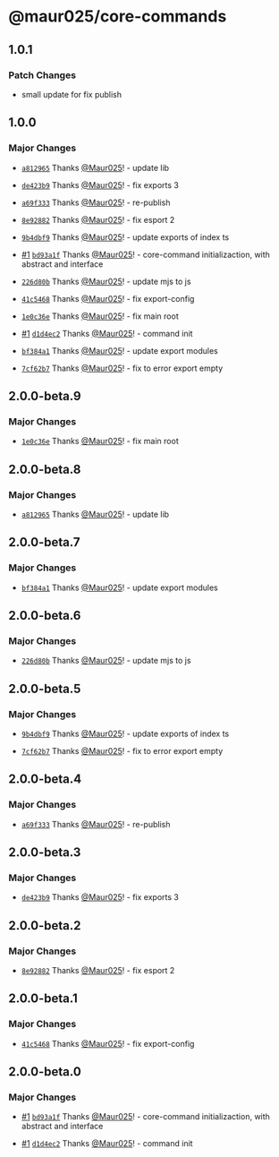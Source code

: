 # @maur025/core-commands

## 1.0.1

### Patch Changes

- small update for fix publish

## 1.0.0

### Major Changes

- [`a812965`](https://github.com/Maur025/app-core-monorepo/commit/a812965ca0f05aed789a3645e56a517227021ddb) Thanks [@Maur025](https://github.com/Maur025)! - update lib

- [`de423b9`](https://github.com/Maur025/app-core-monorepo/commit/de423b924ff402ed3907b004e8e6fc45f55b9285) Thanks [@Maur025](https://github.com/Maur025)! - fix exports 3

- [`a69f333`](https://github.com/Maur025/app-core-monorepo/commit/a69f333e42ade8f9bd6b02af444cf7fb4520a1fd) Thanks [@Maur025](https://github.com/Maur025)! - re-publish

- [`8e92882`](https://github.com/Maur025/app-core-monorepo/commit/8e928821a4fe61b92ed60a9ae6f1165a6624658e) Thanks [@Maur025](https://github.com/Maur025)! - fix esport 2

- [`9b4dbf9`](https://github.com/Maur025/app-core-monorepo/commit/9b4dbf96d72736327226a650946def8835822a43) Thanks [@Maur025](https://github.com/Maur025)! - update exports of index ts

- [#1](https://github.com/Maur025/app-core-monorepo/pull/1) [`bd93a1f`](https://github.com/Maur025/app-core-monorepo/commit/bd93a1f3cd7914de12b5e542341c214e94933fee) Thanks [@Maur025](https://github.com/Maur025)! - core-command initializaction, with abstract and interface

- [`226d80b`](https://github.com/Maur025/app-core-monorepo/commit/226d80b0247641a668f8912be960f6c3c8cb2b26) Thanks [@Maur025](https://github.com/Maur025)! - update mjs to js

- [`41c5468`](https://github.com/Maur025/app-core-monorepo/commit/41c5468f82ad45776de4f9d3731b94a5482d3525) Thanks [@Maur025](https://github.com/Maur025)! - fix export-config

- [`1e0c36e`](https://github.com/Maur025/app-core-monorepo/commit/1e0c36e6a8d8d8f721db452c25d1e0564ee22ab8) Thanks [@Maur025](https://github.com/Maur025)! - fix main root

- [#1](https://github.com/Maur025/app-core-monorepo/pull/1) [`d1d4ec2`](https://github.com/Maur025/app-core-monorepo/commit/d1d4ec2b5104b8a378e4fc71976413c6c4e07f84) Thanks [@Maur025](https://github.com/Maur025)! - command init

- [`bf384a1`](https://github.com/Maur025/app-core-monorepo/commit/bf384a13c8ef53c4bf29fa1a98971089b8fad4d8) Thanks [@Maur025](https://github.com/Maur025)! - update export modules

- [`7cf62b7`](https://github.com/Maur025/app-core-monorepo/commit/7cf62b7494f115d2cd31c0990ea1edc95bafad80) Thanks [@Maur025](https://github.com/Maur025)! - fix to error export empty

## 2.0.0-beta.9

### Major Changes

- [`1e0c36e`](https://github.com/Maur025/app-core-monorepo/commit/1e0c36e6a8d8d8f721db452c25d1e0564ee22ab8) Thanks [@Maur025](https://github.com/Maur025)! - fix main root

## 2.0.0-beta.8

### Major Changes

- [`a812965`](https://github.com/Maur025/app-core-monorepo/commit/a812965ca0f05aed789a3645e56a517227021ddb) Thanks [@Maur025](https://github.com/Maur025)! - update lib

## 2.0.0-beta.7

### Major Changes

- [`bf384a1`](https://github.com/Maur025/app-core-monorepo/commit/bf384a13c8ef53c4bf29fa1a98971089b8fad4d8) Thanks [@Maur025](https://github.com/Maur025)! - update export modules

## 2.0.0-beta.6

### Major Changes

- [`226d80b`](https://github.com/Maur025/app-core-monorepo/commit/226d80b0247641a668f8912be960f6c3c8cb2b26) Thanks [@Maur025](https://github.com/Maur025)! - update mjs to js

## 2.0.0-beta.5

### Major Changes

- [`9b4dbf9`](https://github.com/Maur025/app-core-monorepo/commit/9b4dbf96d72736327226a650946def8835822a43) Thanks [@Maur025](https://github.com/Maur025)! - update exports of index ts

- [`7cf62b7`](https://github.com/Maur025/app-core-monorepo/commit/7cf62b7494f115d2cd31c0990ea1edc95bafad80) Thanks [@Maur025](https://github.com/Maur025)! - fix to error export empty

## 2.0.0-beta.4

### Major Changes

- [`a69f333`](https://github.com/Maur025/app-core-monorepo/commit/a69f333e42ade8f9bd6b02af444cf7fb4520a1fd) Thanks [@Maur025](https://github.com/Maur025)! - re-publish

## 2.0.0-beta.3

### Major Changes

- [`de423b9`](https://github.com/Maur025/app-core-monorepo/commit/de423b924ff402ed3907b004e8e6fc45f55b9285) Thanks [@Maur025](https://github.com/Maur025)! - fix exports 3

## 2.0.0-beta.2

### Major Changes

- [`8e92882`](https://github.com/Maur025/app-core-monorepo/commit/8e928821a4fe61b92ed60a9ae6f1165a6624658e) Thanks [@Maur025](https://github.com/Maur025)! - fix esport 2

## 2.0.0-beta.1

### Major Changes

- [`41c5468`](https://github.com/Maur025/app-core-monorepo/commit/41c5468f82ad45776de4f9d3731b94a5482d3525) Thanks [@Maur025](https://github.com/Maur025)! - fix export-config

## 2.0.0-beta.0

### Major Changes

- [#1](https://github.com/Maur025/app-core-monorepo/pull/1) [`bd93a1f`](https://github.com/Maur025/app-core-monorepo/commit/bd93a1f3cd7914de12b5e542341c214e94933fee) Thanks [@Maur025](https://github.com/Maur025)! - core-command initializaction, with abstract and interface

- [#1](https://github.com/Maur025/app-core-monorepo/pull/1) [`d1d4ec2`](https://github.com/Maur025/app-core-monorepo/commit/d1d4ec2b5104b8a378e4fc71976413c6c4e07f84) Thanks [@Maur025](https://github.com/Maur025)! - command init
